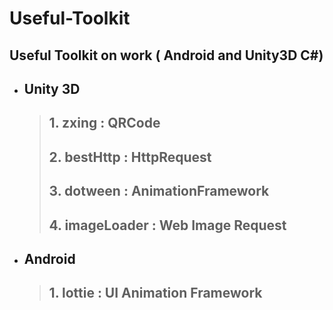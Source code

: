 # Useful-Toolkit
## Useful Toolkit on work ( Android and Unity3D C#)

* ## **Unity 3D**
    > ## 1. zxing          :   QRCode
    > ## 2. bestHttp       :   HttpRequest
    > ## 3. dotween        :   AnimationFramework
    > ## 4. imageLoader    :   Web Image Request

* ## **Android**
    > ## 1. lottie          :   UI Animation Framework